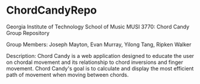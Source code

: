 # ChordCandyRepo
 Georgia Institute of Technology
 School of Music
 MUSI 3770: Chord Candy Group Repository

 Group Members: Joseph Mayton, Evan Murray, Yilong Tang, Ripken Walker

 Description: Chord Candy is a web application designed to educate the user on chordal movement and its relationship to chord inversions and finger movement. Chord Candy's goal is to calculate and display the most efficient path of movement when moving between chords. 
